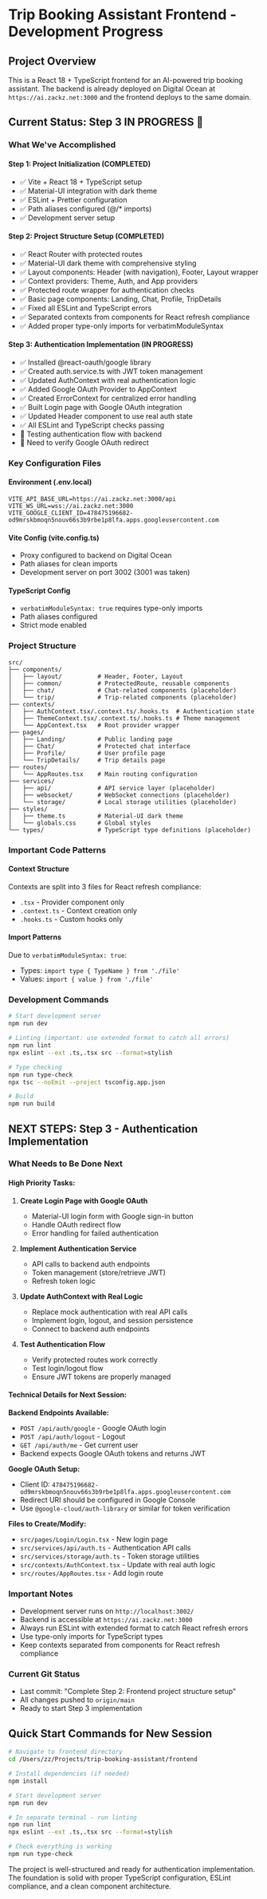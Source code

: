 # Trip Booking Assistant Frontend - Development Progress

## Project Overview
This is a React 18 + TypeScript frontend for an AI-powered trip booking assistant. The backend is already deployed on Digital Ocean at `https://ai.zackz.net:3000` and the frontend deploys to the same domain.

## Current Status: Step 3 IN PROGRESS 🚧

### What We've Accomplished

#### Step 1: Project Initialization (COMPLETED)
- ✅ Vite + React 18 + TypeScript setup
- ✅ Material-UI integration with dark theme
- ✅ ESLint + Prettier configuration
- ✅ Path aliases configured (@/* imports)
- ✅ Development server setup

#### Step 2: Project Structure Setup (COMPLETED)
- ✅ React Router with protected routes
- ✅ Material-UI dark theme with comprehensive styling
- ✅ Layout components: Header (with navigation), Footer, Layout wrapper
- ✅ Context providers: Theme, Auth, and App providers
- ✅ Protected route wrapper for authentication checks
- ✅ Basic page components: Landing, Chat, Profile, TripDetails
- ✅ Fixed all ESLint and TypeScript errors
- ✅ Separated contexts from components for React refresh compliance
- ✅ Added proper type-only imports for verbatimModuleSyntax

#### Step 3: Authentication Implementation (IN PROGRESS)
- ✅ Installed @react-oauth/google library
- ✅ Created auth.service.ts with JWT token management
- ✅ Updated AuthContext with real authentication logic
- ✅ Added Google OAuth Provider to AppContext
- ✅ Created ErrorContext for centralized error handling
- ✅ Built Login page with Google OAuth integration
- ✅ Updated Header component to use real auth state
- ✅ All ESLint and TypeScript checks passing
- 🚧 Testing authentication flow with backend
- 🚧 Need to verify Google OAuth redirect

### Key Configuration Files

#### Environment (.env.local)
```env
VITE_API_BASE_URL=https://ai.zackz.net:3000/api
VITE_WS_URL=wss://ai.zackz.net:3000
VITE_GOOGLE_CLIENT_ID=478475196682-od9mrskbmoqn5nouv66s3b9rbe1p8lfa.apps.googleusercontent.com
```

#### Vite Config (vite.config.ts)
- Proxy configured to backend on Digital Ocean
- Path aliases for clean imports
- Development server on port 3002 (3001 was taken)

#### TypeScript Config
- `verbatimModuleSyntax: true` requires type-only imports
- Path aliases configured
- Strict mode enabled

### Project Structure
```
src/
├── components/
│   ├── layout/          # Header, Footer, Layout
│   ├── common/          # ProtectedRoute, reusable components
│   ├── chat/            # Chat-related components (placeholder)
│   └── trip/            # Trip-related components (placeholder)
├── contexts/
│   ├── AuthContext.tsx/.context.ts/.hooks.ts  # Authentication state
│   ├── ThemeContext.tsx/.context.ts/.hooks.ts # Theme management
│   └── AppContext.tsx   # Root provider wrapper
├── pages/
│   ├── Landing/         # Public landing page
│   ├── Chat/            # Protected chat interface
│   ├── Profile/         # User profile page
│   └── TripDetails/     # Trip details page
├── routes/
│   └── AppRoutes.tsx    # Main routing configuration
├── services/
│   ├── api/             # API service layer (placeholder)
│   ├── websocket/       # WebSocket connections (placeholder)
│   └── storage/         # Local storage utilities (placeholder)
├── styles/
│   ├── theme.ts         # Material-UI dark theme
│   └── globals.css      # Global styles
└── types/               # TypeScript type definitions (placeholder)
```

### Important Code Patterns

#### Context Structure
Contexts are split into 3 files for React refresh compliance:
- `.tsx` - Provider component only
- `.context.ts` - Context creation only  
- `.hooks.ts` - Custom hooks only

#### Import Patterns
Due to `verbatimModuleSyntax: true`:
- Types: `import type { TypeName } from './file'`
- Values: `import { value } from './file'`

### Development Commands
```bash
# Start development server
npm run dev

# Linting (important: use extended format to catch all errors)
npm run lint
npx eslint --ext .ts,.tsx src --format=stylish

# Type checking  
npm run type-check
npx tsc --noEmit --project tsconfig.app.json

# Build
npm run build
```

## NEXT STEPS: Step 3 - Authentication Implementation

### What Needs to Be Done Next

#### High Priority Tasks:
1. **Create Login Page with Google OAuth**
   - Material-UI login form with Google sign-in button
   - Handle OAuth redirect flow
   - Error handling for failed authentication

2. **Implement Authentication Service**
   - API calls to backend auth endpoints
   - Token management (store/retrieve JWT)
   - Refresh token logic

3. **Update AuthContext with Real Logic**
   - Replace mock authentication with real API calls
   - Implement login, logout, and session persistence
   - Connect to backend auth endpoints

4. **Test Authentication Flow**
   - Verify protected routes work correctly
   - Test login/logout flow
   - Ensure JWT tokens are properly managed

#### Technical Details for Next Session:

**Backend Endpoints Available:**
- `POST /api/auth/google` - Google OAuth login
- `POST /api/auth/logout` - Logout
- `GET /api/auth/me` - Get current user
- Backend expects Google OAuth tokens and returns JWT

**Google OAuth Setup:**
- Client ID: `478475196682-od9mrskbmoqn5nouv66s3b9rbe1p8lfa.apps.googleusercontent.com`
- Redirect URI should be configured in Google Console
- Use `@google-cloud/auth-library` or similar for token verification

**Files to Create/Modify:**
- `src/pages/Login/Login.tsx` - New login page
- `src/services/api/auth.ts` - Authentication API calls
- `src/services/storage/auth.ts` - Token storage utilities
- `src/contexts/AuthContext.tsx` - Update with real auth logic
- `src/routes/AppRoutes.tsx` - Add login route

### Important Notes
- Development server runs on `http://localhost:3002/`
- Backend is accessible at `https://ai.zackz.net:3000`
- Always run ESLint with extended format to catch React refresh errors
- Use type-only imports for TypeScript types
- Keep contexts separated from components for React refresh compliance

### Current Git Status
- Last commit: "Complete Step 2: Frontend project structure setup"
- All changes pushed to `origin/main`
- Ready to start Step 3 implementation

## Quick Start Commands for New Session
```bash
# Navigate to frontend directory
cd /Users/zz/Projects/trip-booking-assistant/frontend

# Install dependencies (if needed)
npm install

# Start development server
npm run dev

# In separate terminal - run linting
npm run lint
npx eslint --ext .ts,.tsx src --format=stylish

# Check everything is working
npm run type-check
```

The project is well-structured and ready for authentication implementation. The foundation is solid with proper TypeScript configuration, ESLint compliance, and a clean component architecture.